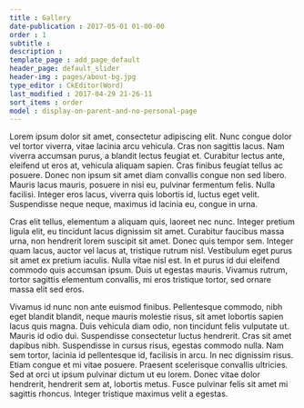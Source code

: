 ```yaml
---
title : Gallery
date-publication : 2017-05-01 01-00-00
order : 1
subtitle : 
description : 
template_page : add_page_default
header_page: default_slider
header-img : pages/about-bg.jpg
type_editor : CkEditor(Word)
last_modified : 2017-04-29 21-26-11
sort_items : order
model : display-on-parent-and-no-personal-page
---
```


 Lorem ipsum dolor sit amet, consectetur adipiscing elit. Nunc congue dolor vel tortor viverra, vitae lacinia arcu vehicula. Cras non sagittis lacus. Nam viverra accumsan purus, a blandit lectus feugiat et. Curabitur lectus ante, eleifend ut eros at, vehicula aliquam sapien. Cras finibus feugiat tellus ac posuere. Donec non ipsum sit amet diam convallis congue non sed libero. Mauris lacus mauris, posuere in nisi eu, pulvinar fermentum felis. Nulla facilisi. Integer eros lacus, viverra quis lobortis id, luctus eget velit. Suspendisse neque neque, maximus id lacinia eu, congue in urna.

Cras elit tellus, elementum a aliquam quis, laoreet nec nunc. Integer pretium ligula elit, eu tincidunt lacus dignissim sit amet. Curabitur faucibus massa urna, non hendrerit lorem suscipit sit amet. Donec quis tempor sem. Integer quam lacus, auctor vel lacus at, tristique rutrum nisl. Vestibulum eget purus sit amet ex pretium iaculis. Nulla vitae nisl est. In et purus id dui eleifend commodo quis accumsan ipsum. Duis ut egestas mauris. Vivamus rutrum, tortor sagittis elementum convallis, mi eros tristique tortor, sed ornare massa elit sed eros.

Vivamus id nunc non ante euismod finibus. Pellentesque commodo, nibh eget blandit blandit, neque mauris molestie risus, sit amet lobortis sapien lacus quis magna. Duis vehicula diam odio, non tincidunt felis vulputate ut. Mauris id odio dui. Suspendisse consectetur luctus hendrerit. Cras sit amet dapibus nibh. Suspendisse in cursus risus, egestas commodo nulla. Nam sem tortor, lacinia id pellentesque id, facilisis in arcu. In nec dignissim risus. Etiam congue et mi vitae posuere. Praesent scelerisque convallis ultricies. Sed at orci ut ipsum pulvinar dictum ut eu lorem. Donec vitae dolor hendrerit, hendrerit sem at, lobortis metus. Fusce pulvinar felis sit amet mi sagittis rhoncus. Integer tristique maximus velit a egestas. 